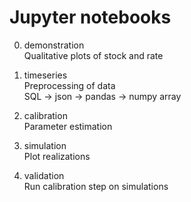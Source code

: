 # Jupyter notebooks

0. demonstration  
Qualitative plots of stock and rate

1. timeseries  
    Preprocessing of data  
    SQL -> json -> pandas -> numpy array

2. calibration  
    Parameter estimation

3. simulation  
    Plot realizations

4. validation  
    Run calibration step on simulations
